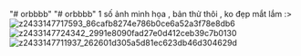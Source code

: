 "# orbbbb" 
"# orbbbb" 
1 số ảnh minh họa , bản thử thôi , ko đẹp mắt lắm :>
 ![z2433147717593_86cafb8274e786b0ce6a52a3f78e8db6](https://user-images.githubusercontent.com/47845610/114579752-62be2780-9ca8-11eb-9e01-263ecf2afdc7.jpg)
![z2433147724342_2991e8090fad27e0d412ceb39c7b0130](https://user-images.githubusercontent.com/47845610/114579759-63ef5480-9ca8-11eb-80a2-bf131faba7c4.jpg)
![z2433147711937_262601d305a5d81ec623db46d304629d](https://user-images.githubusercontent.com/47845610/114579760-6487eb00-9ca8-11eb-80f1-2b1cbef4974c.jpg)
